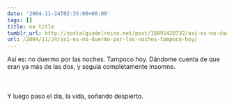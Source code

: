 ```yaml
---
date: '2004-11-24T02:35:00+00:00'
tags: []
title: no title
tumblr_url: http://nostalgiadelreino.net/post/18895420732/así-es-no-duermo-por-las-noches-tampoco-hoy
url: /2004/11/24/así-es-no-duermo-por-las-noches-tampoco-hoy/
---
```


<p>Así es: no duermo por las noches. Tampoco hoy. Dándome cuenta de que eran ya  más de las dos, y seguía completamente insomne.<br/><br/><br/><br/>Y luego paso el día, la vida, soñando despierto.</p><div class="blogger-post-footer"><img width="1" height="1" src="https://blogger.googleusercontent.com/tracker/1180118427259117074-8544614987093192418?l=nostalgiadelreino.blogspot.com" alt=""/></div>